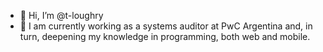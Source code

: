 - 👋 Hi, I’m @t-loughry
- 🌱 I am currently working as a systems auditor at PwC Argentina and, in turn, deepening my knowledge in programming, both web and mobile.
